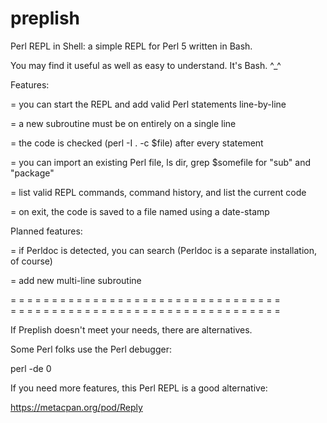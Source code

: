 # preplish

Perl REPL in Shell: a simple REPL for Perl 5 written in Bash. 

You may find it useful as well as easy to understand. It's Bash. ^_^

Features:

= you can start the REPL and add valid Perl statements line-by-line

= a new subroutine must be on entirely on a single line

= the code is checked (perl -I . -c $file) after every statement

= you can import an existing Perl file, ls dir, grep $somefile for "sub" and "package"

= list valid REPL commands, command history, and list the current code 

= on exit, the code is saved to a file named using a date-stamp

Planned features:

= if Perldoc is detected, you can search (Perldoc is a separate installation, of course)

= add new multi-line subroutine

= = = = = = = = = = = = = = = = = = = = = = = = = = = = = = = = =  
= = = = = = = = = = = = = = = = = = = = = = = = = = = = = = = = =  

If Preplish doesn't meet your needs, there are alternatives.

Some Perl folks use the Perl debugger:

perl -de 0

If you need more features, this Perl REPL is a good alternative:

https://metacpan.org/pod/Reply


